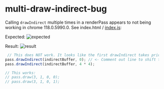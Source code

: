 # multi-draw-indirect-bug
Calling `drawIndirect` multiple times in a renderPass appears to not being working in chrome 118.0.5990.0. See index.html / [index.js]([url](https://github.com/mmgeorge/multi-draw-indirect-bug/blob/master/index.js#L133-L138)https://github.com/mmgeorge/multi-draw-indirect-bug/blob/master/index.js#L133-L138): 

Expected: 
![expected](https://github.com/mmgeorge/multi-draw-indirect-bug/assets/16738762/56da9887-8e20-4a01-a041-3a20c9cfcfa4)

Result: 
![result](https://github.com/mmgeorge/multi-draw-indirect-bug/assets/16738762/eadc790a-f00a-4a18-9a53-74df8d42b896)

```js
 // This does NOT work. It looks like the first drawIndirect takes priority
pass.drawIndirect(indirectBuffer, 0); // <- Comment out line to shift triangle
pass.drawIndirect(indirectBuffer, 4 * 4);

// This works: 
// pass.draw(3, 1, 0, 0);
// pass.draw(3, 1, 0, 1);
```

